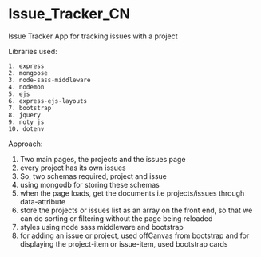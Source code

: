 # Issue_Tracker_CN
 Issue Tracker App for tracking issues with a project



Libraries used:

	1. express
	2. mongoose
	3. node-sass-middleware
	4. nodemon
	5. ejs
	6. express-ejs-layouts
	7. bootstrap
	8. jquery
	9. noty js
    10. dotenv




Approach: 

1) Two main pages, the projects and the issues page
2) every project has its own issues
3) So, two schemas required, project and issue
4) using mongodb for storing these schemas
5) when the page loads, get the documents i.e projects/issues through data-attribute 
6) store the projects or issues list as an array on the front end, so that we can do sorting or filtering without the page  being reloaded
7) styles using node sass middleware and bootstrap
8) for adding an issue or project, used offCanvas from bootstrap and for displaying the project-item or issue-item, used bootstrap cards